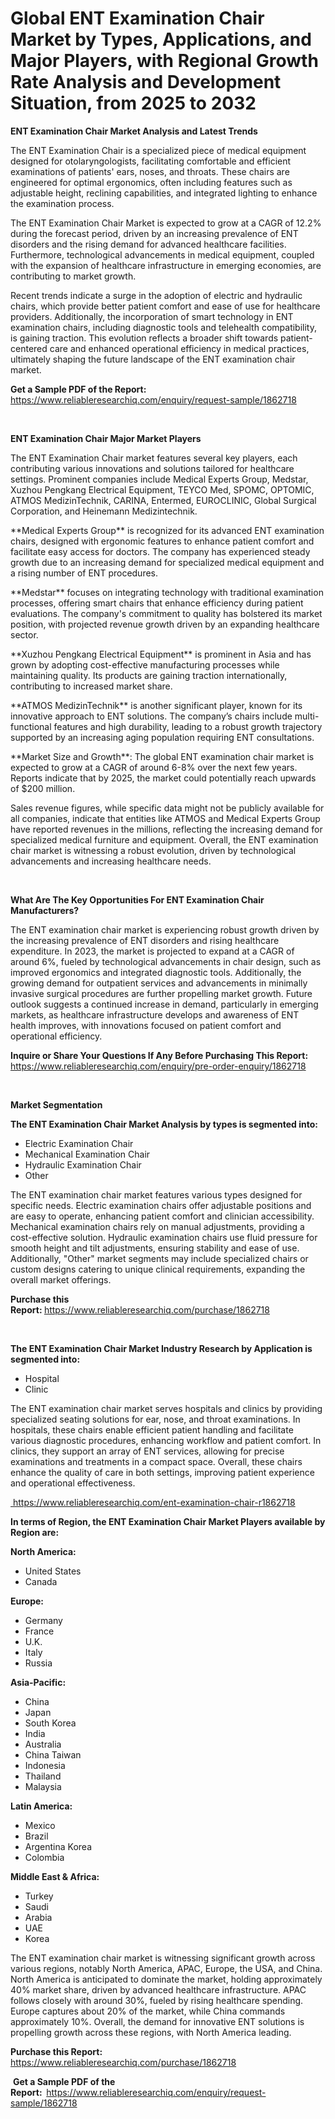 <p><h1>Global ENT Examination Chair Market by Types, Applications, and Major Players, with Regional Growth Rate Analysis and Development Situation, from 2025 to 2032</h1></p><p><strong>ENT Examination Chair Market Analysis and Latest Trends</strong></p>
<p><p>The ENT Examination Chair is a specialized piece of medical equipment designed for otolaryngologists, facilitating comfortable and efficient examinations of patients' ears, noses, and throats. These chairs are engineered for optimal ergonomics, often including features such as adjustable height, reclining capabilities, and integrated lighting to enhance the examination process.</p><p>The ENT Examination Chair Market is expected to grow at a CAGR of 12.2% during the forecast period, driven by an increasing prevalence of ENT disorders and the rising demand for advanced healthcare facilities. Furthermore, technological advancements in medical equipment, coupled with the expansion of healthcare infrastructure in emerging economies, are contributing to market growth. </p><p>Recent trends indicate a surge in the adoption of electric and hydraulic chairs, which provide better patient comfort and ease of use for healthcare providers. Additionally, the incorporation of smart technology in ENT examination chairs, including diagnostic tools and telehealth compatibility, is gaining traction. This evolution reflects a broader shift towards patient-centered care and enhanced operational efficiency in medical practices, ultimately shaping the future landscape of the ENT examination chair market.</p></p>
<p><strong>Get a Sample PDF of the Report:&nbsp;</strong> <a href="https://www.reliableresearchiq.com/enquiry/request-sample/1862718?utm_campaign=2463&utm_medium=2&utm_source=Github&utm_content=ia&utm_term=13042025&utm_id=ent-examination-chair">https://www.reliableresearchiq.com/enquiry/request-sample/1862718</a></p>
<p>&nbsp;</p>
<p><strong>ENT Examination Chair Major Market Players</strong></p>
<p><p>The ENT Examination Chair market features several key players, each contributing various innovations and solutions tailored for healthcare settings. Prominent companies include Medical Experts Group, Medstar, Xuzhou Pengkang Electrical Equipment, TEYCO Med, SPOMC, OPTOMIC, ATMOS MedizinTechnik, CARINA, Entermed, EUROCLINIC, Global Surgical Corporation, and Heinemann Medizintechnik.</p><p>**Medical Experts Group** is recognized for its advanced ENT examination chairs, designed with ergonomic features to enhance patient comfort and facilitate easy access for doctors. The company has experienced steady growth due to an increasing demand for specialized medical equipment and a rising number of ENT procedures.</p><p>**Medstar** focuses on integrating technology with traditional examination processes, offering smart chairs that enhance efficiency during patient evaluations. The company's commitment to quality has bolstered its market position, with projected revenue growth driven by an expanding healthcare sector.</p><p>**Xuzhou Pengkang Electrical Equipment** is prominent in Asia and has grown by adopting cost-effective manufacturing processes while maintaining quality. Its products are gaining traction internationally, contributing to increased market share.</p><p>**ATMOS MedizinTechnik** is another significant player, known for its innovative approach to ENT solutions. The company’s chairs include multi-functional features and high durability, leading to a robust growth trajectory supported by an increasing aging population requiring ENT consultations.</p><p>**Market Size and Growth**: The global ENT examination chair market is expected to grow at a CAGR of around 6-8% over the next few years. Reports indicate that by 2025, the market could potentially reach upwards of $200 million.</p><p>Sales revenue figures, while specific data might not be publicly available for all companies, indicate that entities like ATMOS and Medical Experts Group have reported revenues in the millions, reflecting the increasing demand for specialized medical furniture and equipment. Overall, the ENT examination chair market is witnessing a robust evolution, driven by technological advancements and increasing healthcare needs.</p></p>
<p>&nbsp;</p>
<p><strong>What Are The Key Opportunities For ENT Examination Chair Manufacturers?</strong></p>
<p><p>The ENT examination chair market is experiencing robust growth driven by the increasing prevalence of ENT disorders and rising healthcare expenditure. In 2023, the market is projected to expand at a CAGR of around 6%, fueled by technological advancements in chair design, such as improved ergonomics and integrated diagnostic tools. Additionally, the growing demand for outpatient services and advancements in minimally invasive surgical procedures are further propelling market growth. Future outlook suggests a continued increase in demand, particularly in emerging markets, as healthcare infrastructure develops and awareness of ENT health improves, with innovations focused on patient comfort and operational efficiency.</p></p>
<p><strong>Inquire or Share Your Questions If Any Before Purchasing This Report:</strong> <a href="https://www.reliableresearchiq.com/enquiry/pre-order-enquiry/1862718?utm_campaign=2463&utm_medium=2&utm_source=Github&utm_content=ia&utm_term=13042025&utm_id=ent-examination-chair">https://www.reliableresearchiq.com/enquiry/pre-order-enquiry/1862718</a></p>
<p>&nbsp;</p>
<p><strong>Market Segmentation</strong></p>
<p><strong>The ENT Examination Chair Market Analysis by types is segmented into:</strong></p>
<p><ul><li>Electric Examination Chair</li><li>Mechanical Examination Chair</li><li>Hydraulic Examination Chair</li><li>Other</li></ul></p>
<p><p>The ENT examination chair market features various types designed for specific needs. Electric examination chairs offer adjustable positions and are easy to operate, enhancing patient comfort and clinician accessibility. Mechanical examination chairs rely on manual adjustments, providing a cost-effective solution. Hydraulic examination chairs use fluid pressure for smooth height and tilt adjustments, ensuring stability and ease of use. Additionally, "Other" market segments may include specialized chairs or custom designs catering to unique clinical requirements, expanding the overall market offerings.</p></p>
<p><strong>Purchase this Report:&nbsp;</strong><a href="https://www.reliableresearchiq.com/purchase/1862718?utm_campaign=2463&utm_medium=2&utm_source=Github&utm_content=ia&utm_term=13042025&utm_id=ent-examination-chair">https://www.reliableresearchiq.com/purchase/1862718</a></p>
<p>&nbsp;</p>
<p><strong>The ENT Examination Chair Market Industry Research by Application is segmented into:</strong></p>
<p><ul><li>Hospital</li><li>Clinic</li></ul></p>
<p><p>The ENT examination chair market serves hospitals and clinics by providing specialized seating solutions for ear, nose, and throat examinations. In hospitals, these chairs enable efficient patient handling and facilitate various diagnostic procedures, enhancing workflow and patient comfort. In clinics, they support an array of ENT services, allowing for precise examinations and treatments in a compact space. Overall, these chairs enhance the quality of care in both settings, improving patient experience and operational effectiveness.</p></p>
<p><a href="https://www.reliableresearchiq.com/ent-examination-chair-r1862718?utm_campaign=2463&utm_medium=2&utm_source=Github&utm_content=ia&utm_term=13042025&utm_id=ent-examination-chair">&nbsp;https://www.reliableresearchiq.com/ent-examination-chair-r1862718</a></p>
<p><strong>In terms of Region, the ENT Examination Chair Market Players available by Region are:</strong></p>
<p>
    <p> <strong> North America: </strong>
        <ul>
            <li>United States</li>
            <li>Canada</li>
        </ul>
        </p> 
    <p> <strong> Europe: </strong>
        <ul>
            <li>Germany</li>
            <li>France</li>
            <li>U.K.</li>
            <li>Italy</li>
            <li>Russia</li>
        </ul>
        </p> 
    <p> <strong> Asia-Pacific: </strong>
        <ul>
            <li>China</li>
            <li>Japan</li>
            <li>South Korea</li>
            <li>India</li>
            <li>Australia</li>
            <li>China Taiwan</li>
            <li>Indonesia</li>
            <li>Thailand</li>
            <li>Malaysia</li>
        </ul>
        </p> 
    <p> <strong> Latin America: </strong>
        <ul>
            <li>Mexico</li>
            <li>Brazil</li>
            <li>Argentina Korea</li>
            <li>Colombia</li>
        </ul>
        </p> 
    <p> <strong> Middle East & Africa: </strong>
        <ul>
            <li>Turkey</li>
            <li>Saudi</li>
            <li>Arabia</li>
            <li>UAE</li>
            <li>Korea</li>
        </ul>
    </p>
    </p>
<p><p>The ENT examination chair market is witnessing significant growth across various regions, notably North America, APAC, Europe, the USA, and China. North America is anticipated to dominate the market, holding approximately 40% market share, driven by advanced healthcare infrastructure. APAC follows closely with around 30%, fueled by rising healthcare spending. Europe captures about 20% of the market, while China commands approximately 10%. Overall, the demand for innovative ENT solutions is propelling growth across these regions, with North America leading.</p></p>
<p><strong>Purchase this Report: </strong><a href="https://www.reliableresearchiq.com/purchase/1862718?utm_campaign=2463&utm_medium=2&utm_source=Github&utm_content=ia&utm_term=13042025&utm_id=ent-examination-chair">https://www.reliableresearchiq.com/purchase/1862718</a></p>
<p>&nbsp;<strong>Get a Sample PDF of the Report:&nbsp;&nbsp;</strong><a href="https://www.reliableresearchiq.com/enquiry/request-sample/1862718?utm_campaign=2463&utm_medium=2&utm_source=Github&utm_content=ia&utm_term=13042025&utm_id=ent-examination-chair">https://www.reliableresearchiq.com/enquiry/request-sample/1862718</a></p>
<p><strong></strong></p>
<p><p></p><p></p><p></p></p>